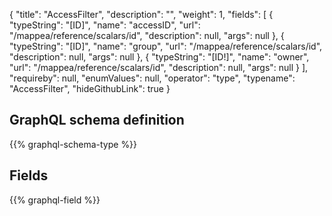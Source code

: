 {
  "title": "AccessFilter",
  "description": "",
  "weight": 1,
  "fields": [
    {
      "typeString": "[ID]",
      "name": "accessID",
      "url": "/mappea/reference/scalars/id",
      "description": null,
      "args": null
    },
    {
      "typeString": "[ID]",
      "name": "group",
      "url": "/mappea/reference/scalars/id",
      "description": null,
      "args": null
    },
    {
      "typeString": "[ID!]",
      "name": "owner",
      "url": "/mappea/reference/scalars/id",
      "description": null,
      "args": null
    }
  ],
  "requireby": null,
  "enumValues": null,
  "operator": "type",
  "typename": "AccessFilter",
  "hideGithubLink": true
}
## GraphQL schema definition

{{% graphql-schema-type %}}

## Fields

{{% graphql-field %}}
